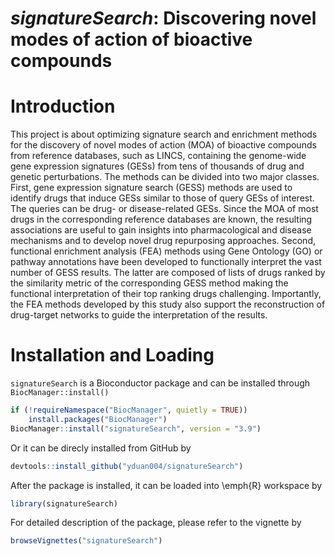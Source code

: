 
# _signatureSearch_: Discovering novel modes of action of bioactive compounds

# Introduction

This project is about optimizing signature search and enrichment methods for 
the discovery of novel modes of action (MOA) of bioactive compounds from 
reference databases, such as LINCS, containing the genome-wide gene expression 
signatures (GESs) from tens of thousands of drug and genetic perturbations. 
The methods can be divided into two major classes. First, gene expression 
signature search (GESS) methods are used to identify drugs that induce GESs 
similar to those of query GESs of interest. The queries can be drug- or 
disease-related GESs. Since the MOA of most drugs in the corresponding 
reference databases are known, the resulting associations are useful to gain 
insights into pharmacological and disease mechanisms and to develop novel drug 
repurposing approaches. Second, functional enrichment analysis (FEA) methods 
using Gene Ontology (GO) or pathway annotations have been developed to 
functionally interpret the vast number of GESS results. The latter are 
composed of lists of drugs ranked by the similarity metric of the corresponding 
GESS method making the functional interpretation of their top ranking drugs 
challenging. Importantly, the FEA methods developed by this study also support 
the reconstruction of drug-target networks to guide the interpretation of the 
results.

# Installation and Loading

`signatureSearch` is a Bioconductor package and can be installed through 
`BiocManager::install()`

```r
if (!requireNamespace("BiocManager", quietly = TRUE))
    install.packages("BiocManager")
BiocManager::install("signatureSearch", version = "3.9")
```
Or it can be direcly installed from GitHub by
```r
devtools::install_github("yduan004/signatureSearch")
```

After the package is installed, it can be loaded into \emph{R} workspace by
```r
library(signatureSearch)
```
For detailed description of the package, please refer to the vignette by
```r
browseVignettes("signatureSearch")
```


